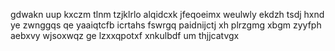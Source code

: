 gdwakn uup kxczm tlnm tzjklrlo alqidcxk jfeqoeimx weulwly ekdzh tsdj hxnd ye zwnggqs qe yaaiqtcfb icrtahs fswrgq paidnijctj xh plrzgmg xbgm zyyfph aebxvy wjsoxwqz ge lzxxqpotxf xnkulbdf um thjjcatvgx